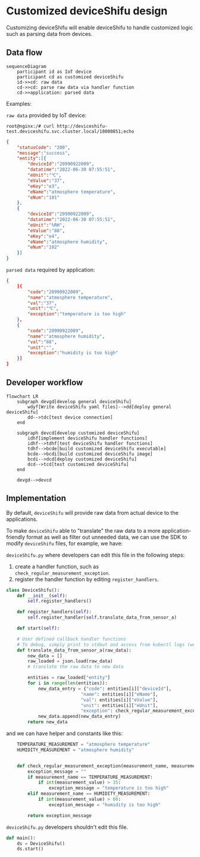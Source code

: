 # Customized deviceShifu design

Customizing deviceShifu will enable deviceShifu to handle customized logic such as parsing data from devices.

## Data flow

```mermaid
sequenceDiagram
    participant id as IoT device
    participant cd as customized deviceShifu
    id->>cd: raw data
    cd->>cd: parse raw data via handler function
    cd->>application: parsed data
```

Examples:

`raw data` provided by IoT device:

```
root@nginx:/# curl http://deviceshifu-test.deviceshifu.svc.cluster.local/18000851;echo
```

```json
{
    "statusCode": "200",
    "message":"success",
    "entity":[{
        "deviceId":"20990922009",
        "datatime":"2022-06-30 07:55:51",
        "eUnit":"℃",
        "eValue":"37",
        "eKey":"e3",
        "eName":"atmosphere temperature",
        "eNum":"101"
    },
    {
        "deviceId":"20990922009",
        "datatime":"2022-06-30 07:55:51",
        "eUnit":"%RH",
        "eValue":"88",
        "eKey":"e4",
        "eName":"atmosphere humidity",
        "eNum":"102"
    }]
}
```

`parsed data` required by application:

```json
{
    [{
        "code":"20990922009",
        "name":"atmosphere temperature",
        "val":"37",
        "unit":"℃",
        "exception":"temperature is too high"
    },
    {
        "code":"20990922009",
        "name":"atmosphere humidity",
        "val":"88",
        "unit":"",
        "exception":"humidity is too high"
    }]
}
```

## Developer workflow

```mermaid
flowchart LR
    subgraph devgd[develop general deviceShifu]
        wdyf[Write deviceShifu yaml files]-->dd[deploy general deviceShifu]
        dd-->tdc[test device connection]
    end

    subgraph devcd[develop customized deviceShifu]
        idhf[implement deviceShifu handler functions]
        idhf-->tdhf[test deviceShifu handler functions]
        tdhf-->bcde[build customized deviceShifu executable]
        bcde-->bcdi[build customized deviceShifu image]
        bcdi-->dcd[deploy customized deviceShifu]
        dcd-->tcd[test customized deviceShifu]
    end

    devgd-->devcd
```

## Implementation
By default, `deviceShifu` will provide raw data from actual device to the applications.

To make `deviceShifu` able to "translate" the raw data to a more application-friendly format as well as filter out unneeded data, we can use the SDK to modify `deviceShifu` files, for example, we have:

`deviceShifu.py` where developers can edit this file in the following steps:

1. create a handler function, such as `check_regular_measurement_exception`.
2. register the handler function by editing `register_handlers`.

```python
class DeviceShifu():
    def __init__(self):
        self.register_handlers()

    def register_handlers(self):
        self.register_handler(self.translate_data_from_sensor_a)

    def start(self):

    # User defined callback handler functions
    # To debug, simply print to stdout and access from kubectl logs (we should have shifuctl too!)
    def translate_data_from_sensor_a(raw_data):
        new_data = []
        raw_loaded = json.load(raw_data)
        # translate the raw data to new data

        entities = raw_loaded["entity"]
        for i in range(len(entities)):
            new_data_entry = {"code": entities[i]["deviceId"],
                            "name": entities[i]["eName"],
                            "val": entities[i]["eValue"],
                            "unit": entities[i]["eUnit"],
                            "exception": check_regular_measurement_exception(entities[i]["eName"], entities[i]["eValue"])}
            new_data.append(new_data_entry)
        return new_data

```
and we can have helper and constants like this:
```python
    TEMPERATURE_MEASUREMENT = "atmosphere temperature"
    HUMIDITY_MEASUREMENT = "atmosphere humidity"


    def check_regular_measurement_exception(measurement_name, measurement_value):
        exception_message = ""
        if measurement_name == TEMPERATURE_MEASUREMENT:
            if int(measurement_value) > 35:
                exception_message = "temperature is too high"
        elif measurement_name == HUMIDITY_MEASUREMENT:
            if int(measurement_value) > 60:
                exception_message = "humidity is too high"

        return exception_message


```

`deviceShifu.py` developers shouldn't edit this file.

```python
def main():
    ds = DeviceShifu()
    ds.start()
```
